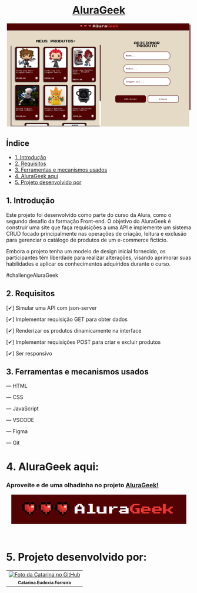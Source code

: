 # <h1 align="center"> [AluraGeek](https://alura-geek-ochre-ten.vercel.app/) </h1>


<p align="center">
  <img src="src/assets/final-result.png" alt="Imagem com o logo do codeMystic" width="500">
</p>

## Índice

* [1. Introdução](#1-introdução)
* [2. Requisitos](#2-requisitos)
* [3. Ferramentas e mecanismos usados](#3-ferramentas-e-mecanismos-usados)
* [4. AluraGeek aqui](#4-alurageek-aqui)
* [5. Projeto desenvolvido por](#5-projeto-desenvolvido-por)



## 1. Introdução

Este projeto foi desenvolvido como parte do curso da Alura, como o segundo desafio da formação Front-end. O objetivo do AluraGeek é construir uma site que faça requisições a uma API e implemente um sistema CRUD focado principalmente nas operações de criação, leitura e exclusão para gerenciar o catálogo de produtos de um e-commerce fictício.

Embora o projeto tenha um modelo de design inicial fornecido, os participantes têm liberdade para realizar alterações, visando aprimorar suas habilidades e aplicar os conhecimentos adquiridos durante o curso.

#challengeAluraGeek

## 2. Requisitos
[✔] Simular uma API com json-server

[✔] Implementar requisição GET para obter dados

[✔] Renderizar os produtos dinamicamente na interface

[✔] Implementar requisições POST para criar e excluir produtos

[✔] Ser responsivo

## 3. Ferramentas e mecanismos usados
— HTML

— CSS

— JavaScript

— VSCODE

— Figma

— Git

# 4. AluraGeek aqui:

### Aproveite e de uma olhadinha no projeto [AluraGeek!](https://alura-geek-ochre-ten.vercel.app/)

<p align="center">
  <img src="./src/assets/aluraGeek-logo.png" alt="Imagem com o logo do AluraGeek">
</p>

<br>

# 5. Projeto desenvolvido por:

  <table>
    <tr>
      <td align="center">
        <a href="#">
          <img src="https://avatars.githubusercontent.com/u/129068843?s=400&u=07f6693114af32c3fc33f1913fde52c78b9dfd85&v=4" width="100px;" alt="Foto da Catarina no GitHub"/><br>
          <sub>
            <b>Catarina Eudoxia Ferreira</b>
          </sub>
        </a>
      </td>
    </tr>
  </table>
